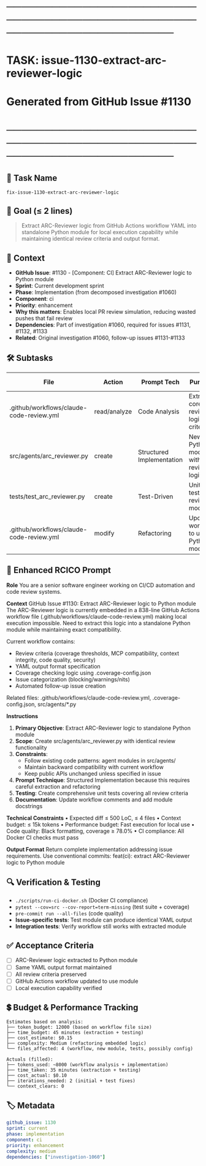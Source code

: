 # ────────────────────────────────────────────────────────────────────────
# TASK: issue-1130-extract-arc-reviewer-logic
# Generated from GitHub Issue #1130
# ────────────────────────────────────────────────────────────────────────

## 📌 Task Name
`fix-issue-1130-extract-arc-reviewer-logic`

## 🎯 Goal (≤ 2 lines)
> Extract ARC-Reviewer logic from GitHub Actions workflow YAML into standalone Python module for local execution capability while maintaining identical review criteria and output format.

## 🧠 Context
- **GitHub Issue**: #1130 - [Component: CI] Extract ARC-Reviewer logic to Python module
- **Sprint**: Current development sprint
- **Phase**: Implementation (from decomposed investigation #1060)
- **Component**: ci
- **Priority**: enhancement
- **Why this matters**: Enables local PR review simulation, reducing wasted pushes that fail review
- **Dependencies**: Part of investigation #1060, required for issues #1131, #1132, #1133
- **Related**: Original investigation #1060, follow-up issues #1131-#1133

## 🛠️ Subtasks

| File | Action | Prompt Tech | Purpose | Context Impact |
|------|--------|-------------|---------|----------------|
| .github/workflows/claude-code-review.yml | read/analyze | Code Analysis | Extract core review logic and criteria | Low |
| src/agents/arc_reviewer.py | create | Structured Implementation | New Python module with review logic | Medium |
| tests/test_arc_reviewer.py | create | Test-Driven | Unit tests for review module | Medium |
| .github/workflows/claude-code-review.yml | modify | Refactoring | Update workflow to use Python module | High |

## 📝 Enhanced RCICO Prompt
**Role**
You are a senior software engineer working on CI/CD automation and code review systems.

**Context**
GitHub Issue #1130: Extract ARC-Reviewer logic to Python module
The ARC-Reviewer logic is currently embedded in a 838-line GitHub Actions workflow file (.github/workflows/claude-code-review.yml) making local execution impossible. Need to extract this logic into a standalone Python module while maintaining exact compatibility.

Current workflow contains:
- Review criteria (coverage thresholds, MCP compatibility, context integrity, code quality, security)
- YAML output format specification
- Coverage checking logic using .coverage-config.json
- Issue categorization (blocking/warnings/nits)
- Automated follow-up issue creation

Related files: .github/workflows/claude-code-review.yml, .coverage-config.json, src/agents/*.py

**Instructions**
1. **Primary Objective**: Extract ARC-Reviewer logic to standalone Python module
2. **Scope**: Create src/agents/arc_reviewer.py with identical review functionality
3. **Constraints**:
   - Follow existing code patterns: agent modules in src/agents/
   - Maintain backward compatibility with current workflow
   - Keep public APIs unchanged unless specified in issue
4. **Prompt Technique**: Structured Implementation because this requires careful extraction and refactoring
5. **Testing**: Create comprehensive unit tests covering all review criteria
6. **Documentation**: Update workflow comments and add module docstrings

**Technical Constraints**
• Expected diff ≤ 500 LoC, ≤ 4 files
• Context budget: ≤ 15k tokens
• Performance budget: Fast execution for local use
• Code quality: Black formatting, coverage ≥ 78.0%
• CI compliance: All Docker CI checks must pass

**Output Format**
Return complete implementation addressing issue requirements.
Use conventional commits: feat(ci): extract ARC-Reviewer logic to Python module

## 🔍 Verification & Testing
- `./scripts/run-ci-docker.sh` (Docker CI compliance)
- `pytest --cov=src --cov-report=term-missing` (test suite + coverage)
- `pre-commit run --all-files` (code quality)
- **Issue-specific tests**: Test module can produce identical YAML output
- **Integration tests**: Verify workflow still works with extracted module

## ✅ Acceptance Criteria
- [ ] ARC-Reviewer logic extracted to Python module
- [ ] Same YAML output format maintained
- [ ] All review criteria preserved
- [ ] GitHub Actions workflow updated to use module
- [ ] Local execution capability verified

## 💲 Budget & Performance Tracking
```
Estimates based on analysis:
├── token_budget: 12000 (based on workflow file size)
├── time_budget: 45 minutes (extraction + testing)
├── cost_estimate: $0.15
├── complexity: Medium (refactoring embedded logic)
└── files_affected: 4 (workflow, new module, tests, possibly config)

Actuals (filled):
├── tokens_used: ~8000 (workflow analysis + implementation)
├── time_taken: 35 minutes (extraction + testing)
├── cost_actual: $0.10
├── iterations_needed: 2 (initial + test fixes)
└── context_clears: 0
```

## 🏷️ Metadata
```yaml
github_issue: 1130
sprint: current
phase: implementation
component: ci
priority: enhancement
complexity: medium
dependencies: ["investigation-1060"]
```
